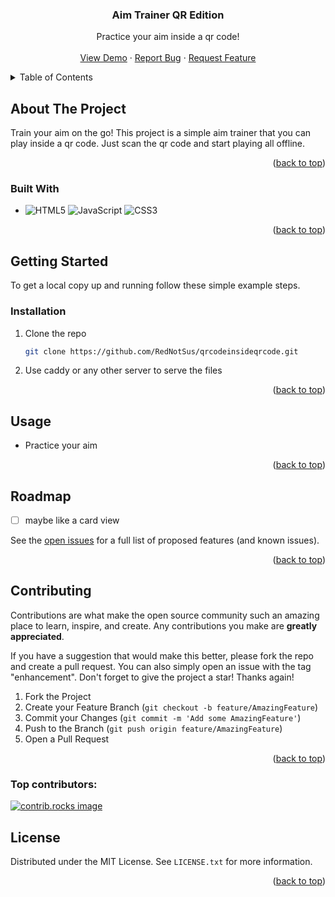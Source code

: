 <a id="readme-top"></a>

<h3 align="center">Aim Trainer QR Edition</h3>

  <p align="center">
    Practice your aim inside a qr code!
    <br />
    <br />
    <a href="https://qrcodeinsideqrcode.pages.dev/">View Demo</a>
    ·
    <a href="https://github.com/RedNotSus/qrcodeinsideqrcode/issues">Report Bug</a>
    ·
    <a href="https://github.com/RedNotSus/qrcodeinsideqrcode/issues">Request Feature</a>
  </p>
</div>

<!-- TABLE OF CONTENTS -->
<details>
  <summary>Table of Contents</summary>
  <ol>
    <li>
      <a href="#about-the-project">About The Project</a>
      <ul>
        <li><a href="#built-with">Built With</a></li>
      </ul>
    </li>
    <li>
      <a href="#getting-started">Getting Started</a>
      <ul>
        <li><a href="#prerequisites">Prerequisites</a></li>
        <li><a href="#installation">Installation</a></li>
      </ul>
    </li>
    <li><a href="#usage">Usage</a></li>
    <li><a href="#roadmap">Roadmap</a></li>
    <li><a href="#contributing">Contributing</a></li>
    <li><a href="#license">License</a></li>
    <li><a href="#contact">Contact</a></li>
    <li><a href="#acknowledgments">Acknowledgments</a></li>
  </ol>
</details>

<!-- ABOUT THE PROJECT -->

## About The Project

Train your aim on the go! This project is a simple aim trainer that you can play inside a qr code. Just scan the qr code and start playing all offline.

<p align="right">(<a href="#readme-top">back to top</a>)</p>

### Built With

- ![HTML5](https://img.shields.io/badge/html5-%23E34F26.svg?style=for-the-badge&logo=html5&logoColor=white)
  ![JavaScript](https://img.shields.io/badge/javascript-%23323330.svg?style=for-the-badge&logo=javascript&logoColor=%23F7DF1E) ![CSS3](https://img.shields.io/badge/css3-%231572B6.svg?style=for-the-badge&logo=css3&logoColor=white)

<p align="right">(<a href="#readme-top">back to top</a>)</p>

<!-- GETTING STARTED -->

## Getting Started

To get a local copy up and running follow these simple example steps.

### Installation

1. Clone the repo
   ```sh
   git clone https://github.com/RedNotSus/qrcodeinsideqrcode.git
   ```
2. Use caddy or any other server to serve the files

<p align="right">(<a href="#readme-top">back to top</a>)</p>

<!-- USAGE EXAMPLES -->

## Usage

- Practice your aim

<p align="right">(<a href="#readme-top">back to top</a>)</p>

<!-- ROADMAP -->

## Roadmap

- [ ] maybe like a card view

See the [open issues](https://github.com/RedNotSus/qrcodeinsideqrcode/issues) for a full list of proposed features (and known issues).

<p align="right">(<a href="#readme-top">back to top</a>)</p>

<!-- CONTRIBUTING -->

## Contributing

Contributions are what make the open source community such an amazing place to learn, inspire, and create. Any contributions you make are **greatly appreciated**.

If you have a suggestion that would make this better, please fork the repo and create a pull request. You can also simply open an issue with the tag "enhancement".
Don't forget to give the project a star! Thanks again!

1. Fork the Project
2. Create your Feature Branch (`git checkout -b feature/AmazingFeature`)
3. Commit your Changes (`git commit -m 'Add some AmazingFeature'`)
4. Push to the Branch (`git push origin feature/AmazingFeature`)
5. Open a Pull Request

<p align="right">(<a href="#readme-top">back to top</a>)</p>

### Top contributors:

<a href="https://github.com/RedNotSus/qrcodeinsideqrcode/graphs/contributors">
  <img src="https://contrib.rocks/image?repo=rednotsus/lofi-radio" alt="contrib.rocks image" />
</a>

<!-- LICENSE -->

## License

Distributed under the MIT License. See `LICENSE.txt` for more information.

<p align="right">(<a href="#readme-top">back to top</a>)</p>

